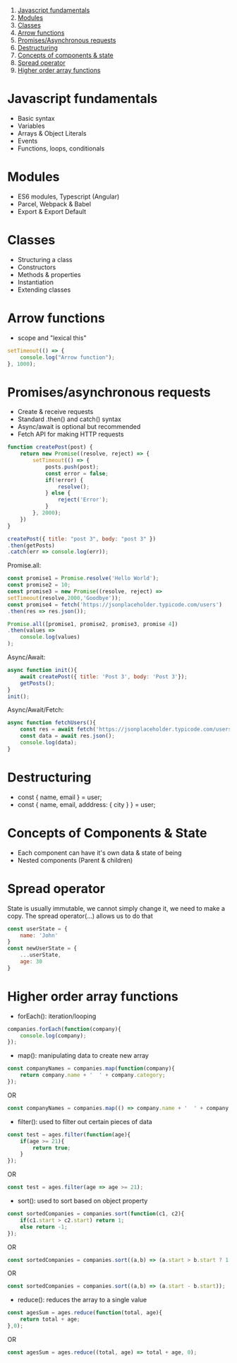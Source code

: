 1. [Javascript fundamentals](#javascript-fundamentals)
2. [Modules](#modules)
3. [Classes](#classes)
4. [Arrow functions](#arrow-functions)
5. [Promises/Asynchronous requests](#promisesasynchronous-requests)
6. [Destructuring](#destructuring)
7. [Concepts of components & state](#concepts-of-components--state)
8. [Spread operator](#spread-operator)
9. [Higher order array functions](#higher-order-array-functions)

# Javascript fundamentals
* Basic syntax
* Variables
* Arrays & Object Literals
* Events
* Functions, loops, conditionals

# Modules
* ES6 modules, Typescript (Angular)
* Parcel, Webpack & Babel
* Export & Export Default

# Classes
* Structuring a class
* Constructors
* Methods & properties
* Instantiation
* Extending classes

# Arrow functions
* scope and "lexical this"
```javascript
setTimeout(() => {
	console.log("Arrow function");
}, 1000);
```

# Promises/asynchronous requests
* Create & receive requests
* Standard .then() and catch() syntax
* Async/await is optional but recommended
* Fetch API for making HTTP requests

```javascript
function createPost(post) {
	return new Promise((resolve, reject) => {
		setTimeout(() => {
			posts.push(post);
			const error = false;
			if(!error) {
				resolve();
			} else {
				reject('Error');
			}
		}, 2000);
	})
}

createPost({ title: "post 3", body: "post 3" })
.then(getPosts)
.catch(err => console.log(err));
```
Promise.all:
```javascript
const promise1 = Promise.resolve('Hello World');
const promise2 = 10;
const promise3 = new Promise((resolve, reject) =>
setTimeout(resolve,2000,'Goodbye'));
const promise4 = fetch('https://jsonplaceholder.typicode.com/users')
.then(res => res.json());

Promise.all([promise1, promise2, promise3, promise 4])
.then(values => 
	console.log(values)
);
```
Async/Await:
```javascript
async function init(){
	await createPost({ title: 'Post 3', body: 'Post 3'});
	getPosts();
}
init();
```
Async/Await/Fetch:
```javascript
async function fetchUsers(){
	const res = await fetch('https://jsonplaceholder.typicode.com/users');
	const data = await res.json();
	console.log(data);
}
```

# Destructuring
* const { name, email } = user;
* const { name, email, adddress: { city } } = user;

# Concepts of Components & State
* Each component can have it's own data & state of being
* Nested components (Parent & children)

# Spread operator
State is usually immutable, we cannot simply change it, we need to make a copy.
The spread operator(...) allows us to do that
```javascript
const userState = {
	name: 'John'
}
const newUserState = {
	...userState,
	age: 30
}
```

# Higher order array functions
* forEach(): iteration/looping
```javascript
companies.forEach(function(company){
	console.log(company);
});
```

* map(): manipulating data to create new array
```javascript
const companyNames = companies.map(function(company){
	return company.name + '  ' + company.category;
});
```
OR
```javascript
const companyNames = companies.map(() => company.name + '  ' + company.category);
```

* filter(): used to filter out certain pieces of data
```javascript
const test = ages.filter(function(age){
	if(age >= 21){
		return true;
	}
});
```
OR
```javascript
const test = ages.filter(age => age >= 21);
```

* sort(): used to sort based on object property
```javascript
const sortedCompanies = companies.sort(function(c1, c2){
	if(c1.start > c2.start) return 1;
	else return -1;
});
```
OR
```javascript
const sortedCompanies = companies.sort((a,b) => (a.start > b.start ? 1 :-1));
```
OR
```javascript
const sortedCompanies = companies.sort((a,b) => (a.start - b.start));
```

* reduce(): reduces the array to a single value
```javascript
const agesSum = ages.reduce(function(total, age){
	return total + age;
},0);
```
OR
```javascript
const agesSum = ages.reduce((total, age) => total + age, 0);
```
